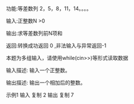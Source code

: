 功能:等差数列 2，5，8，11，14。。。。

输入:正整数N >0

输出:求等差数列前N项和

返回:转换成功返回 0 ,非法输入与异常返回-1

本题为多组输入，请使用while(cin>>)等形式读取数据

输入描述:
输入一个正整数。

输出描述:
输出一个相加后的整数。

示例1
输入
复制
2
输出
复制
7
